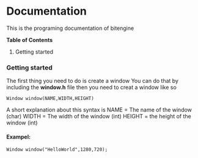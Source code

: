 # Documentation

This is the programing documentation of bitengine

**Table of Contents**

1. Getting started

### Getting started

The first thing you need to do is create a window
You can do that by including the **window.h** file then you need to creat a window like so

```
Window window(NAME,WIDTH,HEIGHT)
```

A short explanation about this syntax is
NAME = The name of the window (char)
WIDTH = The width of the window (int)
HEIGHT = the height of the window (int)

#### Exampel:

```
Window window("HelloWorld",1280,720);
```